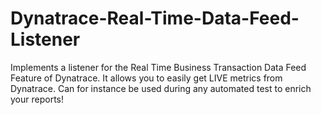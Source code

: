 # Dynatrace-Real-Time-Data-Feed-Listener
Implements a listener for the Real Time Business Transaction Data Feed Feature of Dynatrace. It allows you to easily get LIVE metrics from Dynatrace. Can for instance be used during any automated test to enrich your reports!
